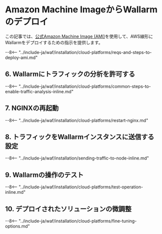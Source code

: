 [link-ssh-keys]:            https://docs.aws.amazon.com/AWSEC2/latest/UserGuide/get-set-up-for-amazon-ec2.html#create-a-key-pair
[link-sg]:                  https://docs.aws.amazon.com/en_us/AWSEC2/latest/UserGuide/get-set-up-for-amazon-ec2.html#create-a-base-security-group
[link-launch-instance]:     https://docs.aws.amazon.com/AWSEC2/latest/UserGuide/EC2_GetStarted.html#ec2-launch-instance

[anchor1]:      #2-セキュリティグループの作成
[anchor2]:      #1-AWSのSSHキーのペアの作成

[img-create-sg]:                ../../../../images/installation-ami/common/create_sg.png
[versioning-policy]:            ../../../../updating-migrating/versioning-policy.md#version-list
[img-wl-console-users]:         ../../../../images/check-user-no-2fa.png
[img-create-wallarm-node]:      ../../../../images/user-guides/nodes/create-cloud-node.png
[deployment-platform-docs]:     ../../../../installation/supported-deployment-options.md
[node-token]:                   ../../../../quickstart/getting-started.md#deploy-the-wallarm-filtering-node
[api-token]:                    ../../../../user-guides/settings/api-tokens.md
[wallarm-token-types]:          ../../../../user-guides/nodes/nodes.md#api-and-node-tokens-for-node-creation
[platform]:                     ../../../../installation/supported-deployment-options.md
[ptrav-attack-docs]:            ../../../../attacks-vulns-list.md#path-traversal
[attacks-in-ui-image]:          ../../../../images/admin-guides/test-attacks-quickstart.png
[wallarm-nginx-directives]:     ../../../../admin-en/configure-parameters-en.md
[autoscaling-docs]:             ../../../../admin-en/installation-guides/amazon-cloud/autoscaling-overview.md
[real-ip-docs]:                 ../../../../admin-en/using-proxy-or-balancer-en.md
[allocate-memory-docs]:         ../../../../admin-en/configuration-guides/allocate-resources-for-node.md
[limiting-request-processing]:  ../../../../user-guides/rules/configure-overlimit-res-detection.md
[logs-docs]:                    ../../../../admin-en/configure-logging.md
[wallarm-mode]:                 ../../../../admin-en/configure-wallarm-mode.md
[wallarm-api-via-proxy]:        ../../../../admin-en/configuration-guides/access-to-wallarm-api-via-proxy.md
[img-grouped-nodes]:            ../../../../images/user-guides/nodes/grouped-nodes.png

# Amazon Machine ImageからWallarmのデプロイ

この記事では、[公式Amazon Machine Image (AMI)](https://aws.amazon.com/marketplace/pp/B073VRFXSD)を使用して、AWS線形にWallarmをデプロイするための指示を提供します。

<!-- ???
すべての地域がサポートされていることを述べます -->

--8<-- "../include-ja/waf/installation/cloud-platforms/reqs-and-steps-to-deploy-ami.md"

## 6. Wallarmにトラフィックの分析を許可する

--8<-- "../include-ja/waf/installation/cloud-platforms/common-steps-to-enable-traffic-analysis-inline.md"

## 7. NGINXの再起動

--8<-- "../include-ja/waf/installation/cloud-platforms/restart-nginx.md"

## 8. トラフィックをWallarmインスタンスに送信する設定

--8<-- "../include-ja/waf/installation/sending-traffic-to-node-inline.md"

## 9. Wallarmの操作のテスト

--8<-- "../include-ja/waf/installation/cloud-platforms/test-operation-inline.md"

## 10. デプロイされたソリューションの微調整

--8<-- "../include-ja/waf/installation/cloud-platforms/fine-tuning-options.md"